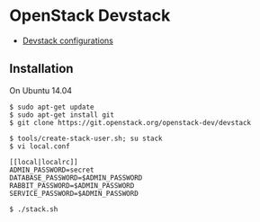 # OpenStack Devstack


  * [Devstack configurations](https://github.com/gbraad/openstack-devstack-configurations)


## Installation
On Ubuntu 14.04

```
$ sudo apt-get update
$ sudo apt-get install git
$ git clone https://git.openstack.org/openstack-dev/devstack
```

```
$ tools/create-stack-user.sh; su stack
$ vi local.conf
```
    
    [[local|localrc]]
    ADMIN_PASSWORD=secret
    DATABASE_PASSWORD=$ADMIN_PASSWORD
    RABBIT_PASSWORD=$ADMIN_PASSWORD
    SERVICE_PASSWORD=$ADMIN_PASSWORD
    
```
$ ./stack.sh
```
